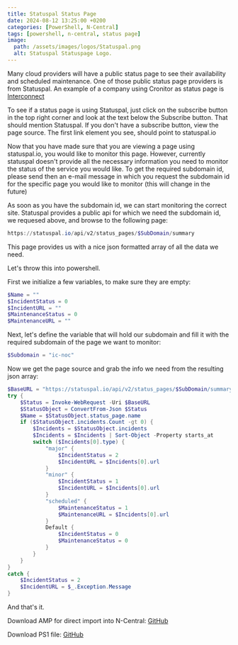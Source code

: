 ```yaml
---
title: Statuspal Status Page
date: 2024-08-12 13:25:00 +0200
categories: [PowerShell, N-Central]
tags: [powershell, n-central, status page]
image:
  path: /assets/images/logos/Statuspal.png
  alt: Statuspal Statuspage Logo.
---
```

Many cloud providers will have a public status page to see their availability and scheduled maintenance.
One of those public status page providers is from Statuspal.
An example of a company using Cronitor as status page is [Interconnect](https://status.interconnect-noc.nl/)

To see if a status page is using Statuspal, just click on the subscribe button in the top right corner and look at the text below the Subscribe button.
That should mention Statuspal.
If you don't have a subscribe button, view the page source. The first link element you see, should point to statuspal.io

Now that you have made sure that you are viewing a page using statuspal.io, you would like to monitor this page.
However, currently statuspal doesn't provide all the necessary information you need to monitor the status of the service you would like.
To get the required subdomain id, please send then an e-mail message in which you request the subdomain id for the specific page you would like to monitor (this will change in the future)

As soon as you have the subdomain id, we can start monitoring the correct site.
Statuspal provides a public api for which we need the subdomain id, we requesed above, and browse to the following page:
```powershell
https://statuspal.io/api/v2/status_pages/$SubDomain/summary
```
This page provides us with a nice json formatted array of all the data we need.

Let's throw this into powershell.

First we initialize a few variables, to make sure they are empty:
```powershell
$Name = ""
$IncidentStatus = 0
$IncidentURL = ""
$MaintenanceStatus = 0
$MaintenanceURL = ""
```

Next, let's define the variable that will hold our subdomain and fill it with the required subdomain of the page we want to monitor:
```powershell
$Subdomain = "ic-noc"
```

Now we get the page source and grab the info we need from the resulting json array:
```powershell
$BaseURL = "https://statuspal.io/api/v2/status_pages/$SubDomain/summary"
try {
    $Status = Invoke-WebRequest -Uri $BaseURL
    $StatusObject = ConvertFrom-Json $Status
    $Name = $StatusObject.status_page.name
    if ($StatusObject.incidents.Count -gt 0) {
        $Incidents = $StatusObject.incidents
        $Incidents = $Incidents | Sort-Object -Property starts_at
        switch ($Incidents[0].type) {
            "major" {
                $IncidentStatus = 2
                $IncidentURL = $Incidents[0].url
            }
            "minor" {
                $IncidentStatus = 1
                $IncidentURL = $Incidents[0].url
            }
            "scheduled" {
                $MaintenanceStatus = 1
                $MaintenanceURL = $Incidents[0].url
            }
            Default {
                $IncidentStatus = 0
                $MaintenanceStatus = 0
            }
        }
    }
}
catch {
    $IncidentStatus = 2
    $IncidentURL = $_.Exception.Message
}
```

And that's it.

Download AMP for direct import into N-Central: [GitHub](https://github.com/eagle00789/N-Central/blob/master/Statuspal%20Status%20Page/Statuspal%20Status%20Page.amp)

Download PS1 file: [GitHub](https://github.com/eagle00789/N-Central/blob/master/Statuspal%20Status%20Page/Statuspal%20Status%20Page.ps1)